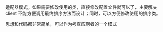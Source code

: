 适配器模式，如果需要修改使用的类，直接修改配置文件就可以了，主要解决client 不能方便调用最终排序方法而设计；同时，可以方便修改使用的排序类。  

思想和代码都非常简单，可以作为考查应聘者的一个模式